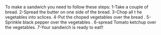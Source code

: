 To make a sandwich you need to follow these steps:
1-Take a couple of bread.
2-Spread the butter on one side of the bread.
3-Chop all t he vegetables into sclices.
4-Put the choped vegetables over the bread .
5-Sprinkle black pepper over the vegetables .
6-spread Tomato ketchup over the vegetables.
7-Your sandwich is ready to eat!!
